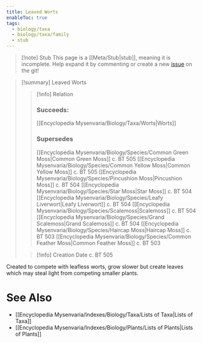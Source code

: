 ```yaml
---
title: Leaved Worts
enableToc: true
tags:
  - biology/taxa
  - biology/taxa/family
  - stub
---
```


> [!note] Stub
> This page is a [[Meta/Stub|stub]], meaning it is incomplete. Help expand it by commenting or create a new [issue](https://github.com/RagtimeGal/quartz--encyclopedia-mysenvaria/issues/new/choose) on the git!


> [!summary] Leaved Worts
> > [!info] Relation
> > ### Succeeds:
> > [[Encyclopedia Mysenvaria/Biology/Taxa/Worts|Worts]]
> > ### Supersedes 
> > [[Encyclopedia Mysenvaria/Biology/Species/Common Green Moss|Common Green Moss]] c. BT 505
> > [[Encyclopedia Mysenvaria/Biology/Species/Common Yellow Moss|Common Yellow Moss]] c. BT 505
> > [[Encyclopedia Mysenvaria/Biology/Species/Pincushion Moss|Pincushion Moss]] c. BT 504
> > [[Encyclopedia Mysenvaria/Biology/Species/Star Moss|Star Moss]] c. BT 504
> > [[Encyclopedia Mysenvaria/Biology/Species/Leafy Liverwort|Leafy Liverwort]] c. BT 504
> > [[Encyclopedia Mysenvaria/Biology/Species/Scalemoss|Scalemoss]] c. BT 504
> > [[Encyclopedia Mysenvaria/Biology/Species/Grand Scalemoss|Grand Scalemoss]] c. BT 504
> > [[Encyclopedia Mysenvaria/Biology/Species/Haircap Moss|Haircap Moss]] c. BT 503
> > [[Encyclopedia Mysenvaria/Biology/Species/Common Feather Moss|Common Feather Moss]] c. BT 503
>
> > [!info] Creation Date
> > c. BT 505

Created to compete with leafless worts, grow slower but create leaves which may steal light from competing smaller plants.

# See Also
- [[Encyclopedia Mysenvaria/Indexes/Biology/Taxa/Lists of Taxa|Lists of Taxa]]
- [[Encyclopedia Mysenvaria/Indexes/Biology/Plants/Lists of Plants|Lists of Plants]]
